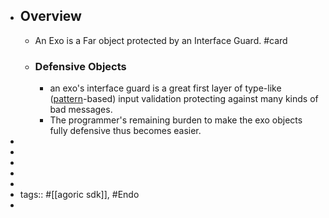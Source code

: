- ## Overview
	- An Exo is a Far object protected by an Interface Guard. #card
	- ### Defensive Objects
		- an exo's interface guard is a great first layer of type-like ([pattern](https://github.com/endojs/endo/tree/master/packages/patterns)-based) input validation protecting against many kinds of bad messages.
		- The programmer's remaining burden to make the exo objects fully defensive thus becomes easier.
-
-
-
-
-
- tags:: #[[agoric sdk]], #Endo
-